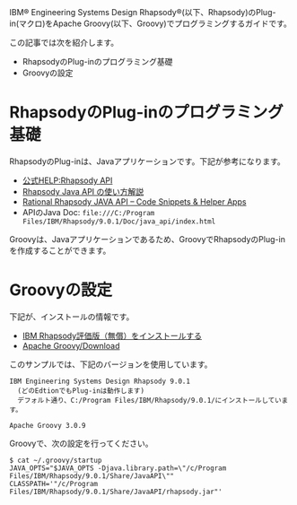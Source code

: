 IBM&reg; Engineering Systems Design Rhapsody&reg;(以下、Rhapsody)のPlug-in(マクロ)をApache Groovy(以下、Groovy)でプログラミングするガイドです。

この記事では次を紹介します。
- RhapsodyのPlug-inのプログラミング基礎
- Groovyの設定

# RhapsodyのPlug-inのプログラミング基礎
RhapsodyのPlug-inは、Javaアプリケーションです。下記が参考になります。

- [公式HELP:Rhapsody API](https://www.ibm.com/docs/ja/rhapsody/9.0.1?topic=function-rhapsody-api)
- [Rhapsody Java API の使い方解説](https://www.ibm.com/support/pages/rhapsody-java-api-%E3%81%AE%E4%BD%BF%E3%81%84%E6%96%B9%E8%A7%A3%E8%AA%AC-0)
- [Rational Rhapsody JAVA API – Code Snippets & Helper Apps](https://www.ibm.com/support/pages/rational-rhapsody-java-api-%E2%80%93-code-snippets-helper-apps)
- APIのJava Doc: ```file:///C:/Program Files/IBM/Rhapsody/9.0.1/Doc/java_api/index.html```

Groovyは、Javaアプリケーションであるため、GroovyでRhapsodyのPlug-inを作成することができます。

# Groovyの設定
下記が、インストールの情報です。
- [IBM Rhapsody評価版（無償）をインストールする](https://qiita.com/daikan_murata/items/c5dc416c3912e36dae84)
- [Apache Groovy/Download](https://groovy.apache.org/download.html)

このサンプルでは、下記のバージョンを使用しています。
```
IBM Engineering Systems Design Rhapsody 9.0.1
  (どのEdtionでもPlug-inは動作します)
  デフォルト通り、C:/Program Files/IBM/Rhapsody/9.0.1/にインストールしています。

Apache Groovy 3.0.9
```

Groovyで、次の設定を行ってください。
```
$ cat ~/.groovy/startup
JAVA_OPTS="$JAVA_OPTS -Djava.library.path=\"/c/Program Files/IBM/Rhapsody/9.0.1/Share/JavaAPI\""
CLASSPATH='"/c/Program Files/IBM/Rhapsody/9.0.1/Share/JavaAPI/rhapsody.jar"'
```
